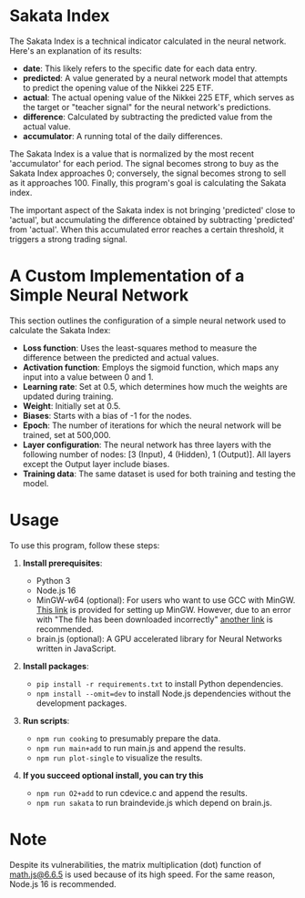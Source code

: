# Sakata Index

The Sakata Index is a technical indicator calculated in the neural network. Here's an explanation of its results:

- **date**: This likely refers to the specific date for each data entry.
- **predicted**: A value generated by a neural network model that attempts to predict the opening value of the Nikkei 225 ETF.
- **actual**: The actual opening value of the Nikkei 225 ETF, which serves as the target or "teacher signal" for the neural network's predictions.
- **difference**: Calculated by subtracting the predicted value from the actual value.
- **accumulator**: A running total of the daily differences.

The Sakata Index is a value that is normalized by the most recent 'accumulator' for each period. The signal becomes strong to buy as the Sakata Index approaches 0; conversely, the signal becomes strong to sell as it approaches 100. Finally, this program's goal is calculating the Sakata index.  

The important aspect of the Sakata index is not bringing 'predicted' close to 'actual', but accumulating the difference obtained by subtracting 'predicted' from 'actual'. When this accumulated error reaches a certain threshold, it triggers a strong trading signal.  

# A Custom Implementation of a Simple Neural Network

This section outlines the configuration of a simple neural network used to calculate the Sakata Index:

- **Loss function**: Uses the least-squares method to measure the difference between the predicted and actual values.
- **Activation function**: Employs the sigmoid function, which maps any input into a value between 0 and 1.
- **Learning rate**: Set at 0.5, which determines how much the weights are updated during training.
- **Weight**: Initially set at 0.5.
- **Biases**: Starts with a bias of -1 for the nodes.
- **Epoch**: The number of iterations for which the neural network will be trained, set at 500,000.
- **Layer configuration**: The neural network has three layers with the following number of nodes: [3 (Input), 4 (Hidden), 1 (Output)]. All layers except the Output layer include biases.
- **Training data**: The same dataset is used for both training and testing the model.

# Usage

To use this program, follow these steps:

1. **Install prerequisites**:
   - Python 3
   - Node.js 16
   - MinGW-w64 (optional): For users who want to use GCC with MinGW.  
      [This link](https://code.visualstudio.com/docs/cpp/config-mingw) is provided for setting up MinGW. However, due to an error with "The file has been downloaded incorrectly" [another link](https://winlibs.com/) is recommended.
   - brain.js (optional): A GPU accelerated library for Neural Networks written in JavaScript.

2. **Install packages**:
   - `pip install -r requirements.txt` to install Python dependencies.
   - `npm install --omit=dev` to install Node.js dependencies without the development packages.

3. **Run scripts**:
   - `npm run cooking` to presumably prepare the data.
   - `npm run main+add` to run main.js and append the results.
   - `npm run plot-single` to visualize the results.

4. **If you succeed optional install, you can try this**
   - `npm run O2+add` to run cdevice.c and append the results.
   - `npm run sakata` to run braindevide.js which depend on brain.js.

# Note

Despite its vulnerabilities, the matrix multiplication (dot) function of math.js@6.6.5 is used because of its high speed. For the same reason, Node.js 16 is recommended.  